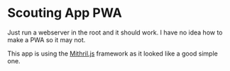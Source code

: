 # Scouting App PWA
Just run a webserver in the root and it should work.
I have no idea how to make a PWA so it may not.

This app is using the [Mithril.js](https://mithril.js.org) framework as it looked like a good simple one.
